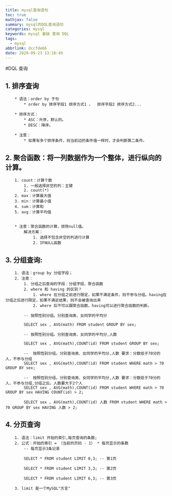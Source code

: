 ```yaml
---
title: mysql查询语句
toc: true
mathjax: false
summary: mysql的DQL查询语句
categories: mysql
keywords: mysql 基础 查询 DQL
tags:
  - mysql
abbrlink: dccfde66
date: 2020-09-23 13:18:49
---
```


#DQL 查询

## 1. 排序查询

    	* 语法：order by 子句
    		* order by 排序字段1 排序方式1 ，  排序字段2 排序方式2...

    	* 排序方式：
    		* ASC：升序，默认的。
    		* DESC：降序。

    	* 注意：
    		* 如果有多个排序条件，则当前边的条件值一样时，才会判断第二条件。

<!--more-->

## 2. 聚合函数：将一列数据作为一个整体，进行纵向的计算。

    	1. count：计算个数
    		1. 一般选择非空的列：主键
    		2. count(*)
    	2. max：计算最大值
    	3. min：计算最小值
    	4. sum：计算和
    	5. avg：计算平均值


    	* 注意：聚合函数的计算，排除null值。
    		解决方案：
    			1. 选择不包含非空的列进行计算
    			2. IFNULL函数

## 3. 分组查询:

    	1. 语法：group by 分组字段；
    	2. 注意：
    		1. 分组之后查询的字段：分组字段、聚合函数
    		2. where 和 having 的区别？
    			1. where 在分组之前进行限定，如果不满足条件，则不参与分组。having在分组之后进行限定，如果不满足结果，则不会被查询出来
    			2. where 后不可以跟聚合函数，having可以进行聚合函数的判断。

    		-- 按照性别分组。分别查询男、女同学的平均分

    		SELECT sex , AVG(math) FROM student GROUP BY sex;

    		-- 按照性别分组。分别查询男、女同学的平均分,人数

    		SELECT sex , AVG(math),COUNT(id) FROM student GROUP BY sex;

    		--  按照性别分组。分别查询男、女同学的平均分,人数 要求：分数低于70分的人，不参与分组
    		SELECT sex , AVG(math),COUNT(id) FROM student WHERE math > 70 GROUP BY sex;

    		--  按照性别分组。分别查询男、女同学的平均分,人数 要求：分数低于70分的人，不参与分组,分组之后。人数要大于2个人
    		SELECT sex , AVG(math),COUNT(id) FROM student WHERE math > 70 GROUP BY sex HAVING COUNT(id) > 2;

    		SELECT sex , AVG(math),COUNT(id) 人数 FROM student WHERE math > 70 GROUP BY sex HAVING 人数 > 2;

## 4. 分页查询

    	1. 语法：limit 开始的索引,每页查询的条数;
    	2. 公式：开始的索引 = （当前的页码 - 1） * 每页显示的条数
    		-- 每页显示3条记录

    		SELECT * FROM student LIMIT 0,3; -- 第1页

    		SELECT * FROM student LIMIT 3,3; -- 第2页

    		SELECT * FROM student LIMIT 6,3; -- 第3页

    	3. limit 是一个MySQL"方言"
